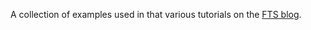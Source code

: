 A collection of examples used in that various tutorials on the [FTS blog](https://blog.frontenac.tech/).
